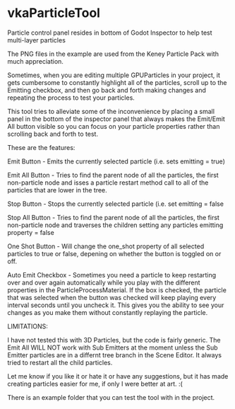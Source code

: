 # vkaParticleTool
 Particle control panel resides in bottom of Godot Inspector to help test multi-layer particles

 The PNG files in the example are used from the Keney Particle Pack with much appreciation.

 Sometimes, when you are editing multiple GPUParticles in your project, it gets cumbersome to constantly highlight
 all of the particles, scroll up to the Emitting checkbox, and then go back and forth making changes and repeating the process
 to test your particles.

 This tool tries to alleviate some of the inconvenience by placing a small panel in the bottom of the inspector panel that 
 always makes the Emit/Emit All button visible so you can focus on your particle properties rather than scrolling back and 
 forth to test.

 These are the features:

 Emit Button - Emits the currently selected particle (i.e. sets emitting = true)
 
 Emit All Button - Tries to find the parent node of all the particles, the first non-particle node and isses a particle restart method call to all of the particles that are lower in the tree.
 
 Stop Button - Stops the currently selected particle (i.e. set emitting = false
 
 Stop All Button - Tries to find the parent node of all the particles, the first non-particle node and traverses the children setting any particles emitting property = false
 
 One Shot Button - Will change the one_shot property of all selected particles to true or false, depening on whether the button is toggled on or off.
 
 Auto Emit Checkbox - Sometimes you need a particle to keep restarting over and over again automatically while you play with the different properties in the ParticleProcessMaterial.  If the box is checked, the particle that was selected when the button was checked will keep playing every interval seconds until you uncheck it.  This gives you the ability to see your changes as you make them without constantly replaying the particle.
 

 LIMITATIONS:

 I have not tested this with 3D Particles, but the code is fairly generic.
 The Emit All WILL NOT work with Sub Emitters at the moment unless the Sub Emitter particles are in a differnt tree branch in the Scene Editor.  It always tried to restart all the child particles.

 Let me know if you like it or hate it or have any suggestions, but it has made creating particles easier for me, if only I were better at art. :(

 There is an example folder that you can test the tool with in the project.

 
